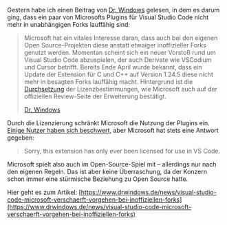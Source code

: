 Gestern habe ich einen Beitrag von [Dr. Windows](https://www.drwindows.de/news/visual-studio-code-microsoft-verschaerft-vorgehen-bei-inoffiziellen-forks) gelesen, in dem es darum ging, dass ein paar von Microsofts Plugins für Visual Studio Code nicht mehr in unabhängigen Forks lauffähig sind:

> Microsoft hat ein vitales Interesse daran, dass auch bei den eigenen Open Source-Projekten diese anstatt etwaiger inoffizieller Forks genutzt werden. Momentan scheint sich ein neuer Vorstoß rund um Visual Studio Code abzuspielen, der auch Derivate wie VSCodium und Cursor betrifft. Bereits Ende April wurde bekannt, dass ein Update der Extension für C und C++ auf Version 1.24.5 diese nicht mehr in besagten Forks lauffähig macht. Hintergrund ist die [Durchsetzung](https://marketplace.visualstudio.com/items?itemName=ms-vscode.cpptools&ssr=false#review-details) der Lizenzbestimmungen, wie Microsoft auch auf der offiziellen Review-Seite der Erweiterung bestätigt.
> 
> [Dr. Windows](https://www.drwindows.de/news/visual-studio-code-microsoft-verschaerft-vorgehen-bei-inoffiziellen-forks)

Durch die Lizenzierung schränkt Microsoft die Nutzung der Plugins ein. [Einige Nutzer haben sich beschwert](https://marketplace.visualstudio.com/items?itemName=ms-vscode.cpptools&ssr=false#review-details), aber Microsoft hat stets eine Antwort gegeben:

> Sorry, this extension has only ever been licensed for use in VS Code.

Microsoft spielt also auch im Open-Source-Spiel mit – allerdings nur nach den eigenen Regeln. Das ist aber keine Überraschung, da der Konzern schon immer eine stürmische Beziehung zu Open Source hatte.

Hier geht es zum Artikel: [https://www.drwindows.de/news/visual-studio-code-microsoft-verschaerft-vorgehen-bei-inoffiziellen-forks](https://www.drwindows.de/news/visual-studio-code-microsoft-verschaerft-vorgehen-bei-inoffiziellen-forks)